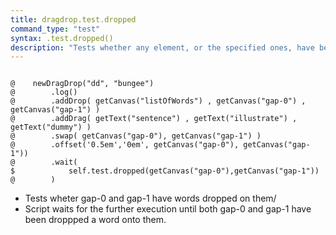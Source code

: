 ```yaml
---
title: dragdrop.test.dropped
command_type: "test"
syntax: .test.dropped()
description: "Tests whether any element, or the specified ones, have been dragged and/or dropped."
---
```


<!--more-->

<pre><code class="language-diff-javascript diff-highlight try-true">
@    newDragDrop("dd", "bungee")
@        .log()
@        .addDrop( getCanvas("listOfWords") , getCanvas("gap-0") , getCanvas("gap-1") )
@        .addDrag( getText("sentence") , getText("illustrate") , getText("dummy") )
@        .swap( getCanvas("gap-0"), getCanvas("gap-1") )
@        .offset('0.5em','0em', getCanvas("gap-0"), getCanvas("gap-1"))
@        .wait(
$            self.test.dropped(getCanvas("gap-0"),getCanvas("gap-1"))
@        )
</code></pre>

+ Tests wheter gap-0 and gap-1 have words dropped on them/
+ Script waits for the further execution until both gap-0 and gap-1 have been droppped a word onto them.
